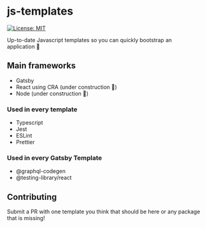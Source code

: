 # js-templates

[![License: MIT](https://img.shields.io/badge/License-MIT-yellow.svg)](https://opensource.org/licenses/MIT)

Up-to-date Javascript templates so you can quickly bootstrap an application 🚀

## Main frameworks

- Gatsby
- React using CRA (under construction 👷)
- Node (under construction 👷)

### Used in every template

- Typescript
- Jest
- ESLint
- Prettier

### Used in every Gatsby Template

- @graphql-codegen
- @testing-library/react

## Contributing

Submit a PR with one template you think that should be here or any package that is missing!
